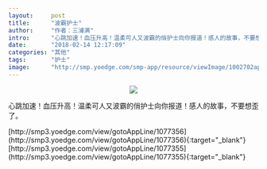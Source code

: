 ```yaml
---
layout:     post
title:      "波霸护士"
author:     "作者：三浦满"
intro:      "心跳加速！血压升高！温柔可人又波霸的俏护士向你报道！感人的故事，不要想歪了。"
date:       "2018-02-14 12:17:09"
categories: "其他"
tags:       "护士"
image:      "http://smp.yoedge.com/smp-app/resource/viewImage/1002702appline.png"
---
```

<div style="text-align: center">
<p><img src="http://smp.yoedge.com/smp-app/resource/viewImage/1002702appline.png"/></p>
</div>
<p class="post-meta">
<span>心跳加速！血压升高！温柔可人又波霸的俏护士向你报道！感人的故事，不要想歪了。</span>
</p>
[http://smp3.yoedge.com/view/gotoAppLine/1077356](http://smp3.yoedge.com/view/gotoAppLine/1077356){:target="_blank"}
[http://smp3.yoedge.com/view/gotoAppLine/1077355](http://smp3.yoedge.com/view/gotoAppLine/1077355){:target="_blank"}


